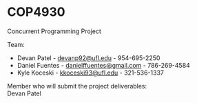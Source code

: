 COP4930
=======

Concurrent Programming Project

Team:  
* Devan Patel - devanp92@ufl.edu - 954-695-2250  
* Daniel Fuentes - danielffuentes@gmail.com - 786-269-4584  
* Kyle Koceski - kkoceski93@ufl.edu - 321-536-1337  

Member who will submit the project deliverables:    
	Devan Patel

